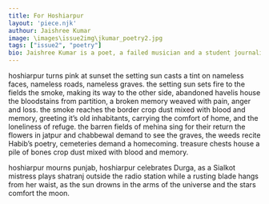 ```yaml
---
title: For Hoshiarpur
layout: 'piece.njk'
authour: Jaishree Kumar
image: \images\issue2img\jkumar_poetry2.jpg
tags: ["issue2", "poetry"]
bio: Jaishree Kumar is a poet, a failed musician and a student journalist. She’s usually found at protests, curled up in between the barricades.
---
```


hoshiarpur
turns pink at sunset
the setting sun casts a tint
on nameless faces,
nameless roads,
nameless graves.
the setting sun sets fire
to the fields
the smoke, making its way to the other side,
abandoned havelis
house the bloodstains from partition,
a broken memory
weaved with pain, anger and loss.
the smoke reaches the border
crop dust mixed with blood and memory,
greeting it’s old inhabitants,
carrying the comfort of home,
and the loneliness of refuge.
the barren fields of mehina
sing for their return
the flowers in jatpur and chabbewal
demand to see the graves,
the weeds recite Habib’s poetry,
cemeteries demand a homecoming.
treasure chests house a pile of bones
crop dust mixed with blood and memory.

hoshiarpur mourns punjab,
hoshiarpur celebrates Durga,
as a Sialkot mistress plays shatranj
outside the radio station
while a rusting blade
hangs from her waist,
as the sun drowns in the arms of the universe
and the stars comfort the moon.